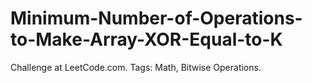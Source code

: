 # Minimum-Number-of-Operations-to-Make-Array-XOR-Equal-to-K
Challenge at LeetCode.com. Tags: Math, Bitwise Operations.
